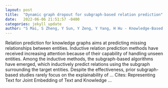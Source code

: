 ```yaml
---
layout: post
title:  "Dynamic graph dropout for subgraph-based relation prediction"
date:   2022-06-06 21:51:57 -0400
categories: jekyll update
author: "S Mai, S Zheng, Y Sun, Y Zeng, Y Yang, H Hu - Knowledge-Based Systems, 2022"
---
```

Relation prediction for knowledge graphs aims at predicting missing relationships between entities. Inductive relation prediction methods have received increasing attention because of their capability of handling unseen entities. Among the inductive methods, the subgraph-based algorithms have emerged, which inductively predict relations using the subgraph surrounding the target entities. Despite the effectiveness, prior subgraph-based studies rarely focus on the explainability of …
Cites: ‪Representing Text for Joint Embedding of Text and Knowledge …‬  